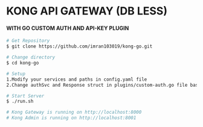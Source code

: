 # KONG API GATEWAY (DB LESS)

#### WITH GO CUSTOM AUTH AND API-KEY PLUGIN

```bash
# Get Repository
$ git clone https://github.com/imran103019/kong-go.git

# Change directory
$ cd kong-go

# Setup 
1.Modify your services and paths in config.yaml file
2.Change authSvc and Response struct in plugins/custom-auth.go file based on your requirment

# Start Server
$ ./run.sh


```
```bash
# Kong Gateway is running on http://localhost:8000
# Kong Admin is running on http://localhost:8001
```
